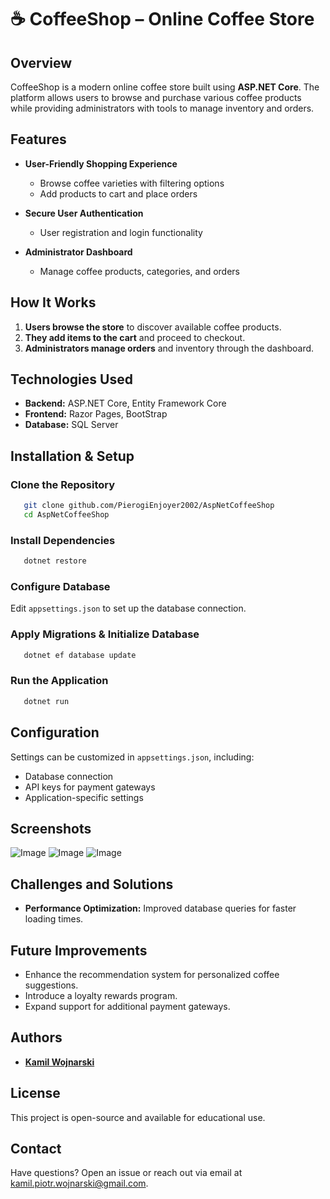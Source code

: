 # ☕ CoffeeShop – Online Coffee Store

## Overview
CoffeeShop is a modern online coffee store built using **ASP.NET Core**. The platform allows users to browse and purchase various coffee products while providing administrators with tools to manage inventory and orders.

## Features
- **User-Friendly Shopping Experience**
  - Browse coffee varieties with filtering options
  - Add products to cart and place orders
  
- **Secure User Authentication**
  - User registration and login functionality
  
- **Administrator Dashboard**
  - Manage coffee products, categories, and orders
  

## How It Works
1. **Users browse the store** to discover available coffee products.
2. **They add items to the cart** and proceed to checkout.
3. **Administrators manage orders** and inventory through the dashboard.

## Technologies Used
- **Backend:** ASP.NET Core, Entity Framework Core
- **Frontend:** Razor Pages, BootStrap
- **Database:** SQL Server

## Installation & Setup
### Clone the Repository
```sh
   git clone github.com/PierogiEnjoyer2002/AspNetCoffeeShop
   cd AspNetCoffeeShop
```
### Install Dependencies
```sh
   dotnet restore
```
### Configure Database
Edit `appsettings.json` to set up the database connection.

### Apply Migrations & Initialize Database
```sh
   dotnet ef database update
```
### Run the Application
```sh
   dotnet run
```

## Configuration
Settings can be customized in `appsettings.json`, including:
- Database connection
- API keys for payment gateways
- Application-specific settings

## Screenshots
![Image](https://github.com/user-attachments/assets/a1659065-f180-4565-a2eb-c76433c54ee5)
![Image](https://github.com/user-attachments/assets/7fffb04e-64b3-4423-9e74-adc647e9eb9f)
![Image](https://github.com/user-attachments/assets/a584dd78-833f-4b36-99d3-b8e28034bcfa)

## Challenges and Solutions
- **Performance Optimization:** Improved database queries for faster loading times.

## Future Improvements
- Enhance the recommendation system for personalized coffee suggestions.
- Introduce a loyalty rewards program.
- Expand support for additional payment gateways.

## Authors
- **[Kamil Wojnarski](https://github.com/PierogiEnjoyer2002)** 

## License
This project is open-source and available for educational use.

## Contact
Have questions? Open an issue or reach out via email at [kamil.piotr.wojnarski@gmail.com](mailto:kamil.piotr.wojnarski@gmail.com).

